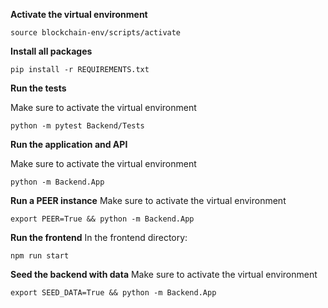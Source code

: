 **Activate the virtual environment**
```
source blockchain-env/scripts/activate
```

**Install all packages**
```
pip install -r REQUIREMENTS.txt
```

**Run the tests**
 
 Make sure to activate the virtual environment

 ```
 python -m pytest Backend/Tests
 ```

**Run the application and API**

 Make sure to activate the virtual environment
 ```
 python -m Backend.App
 ```

 **Run a PEER instance**
 Make sure to activate the virtual environment
 ```
 export PEER=True && python -m Backend.App
 ```

 **Run the frontend**
 In the frontend directory:
 ```
 npm run start
 ```

 **Seed the backend with data**
  Make sure to activate the virtual environment
  ```
  export SEED_DATA=True && python -m Backend.App
  ```